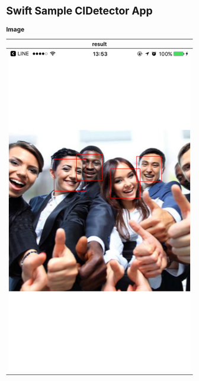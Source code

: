 # Swift Sample CIDetector App

### Image
|result|
|---|
|![](https://raw.githubusercontent.com/tailup0/sampleCIDetectorApp/master/Assets/sample.png)|
